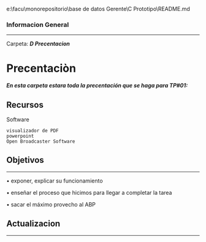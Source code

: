 e:\facu\monorepositorio\base de datos Gerente\C Prototipo\README.md
### Informacion General
***
Carpeta: ***D Precentacion***
# Precentaciòn

***En esta carpeta estara toda la precentación que se haga para TP#01:***




## Recursos
Software 
```
visualizador de PDF
powerpoint
Open Broadcaster Software
```
## Objetivos
***
• exponer, explicar su funcionamiento  

• enseñar el proceso que hicimos para llegar a completar la tarea  

• sacar el máximo provecho al ABP


## Actualizacion
***